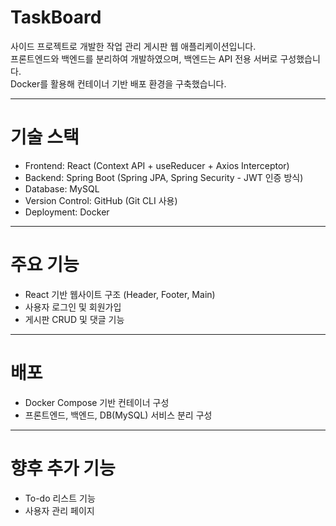 # TaskBoard

사이드 프로젝트로 개발한 작업 관리 게시판 웹 애플리케이션입니다.  
프론트엔드와 백엔드를 분리하여 개발하였으며, 
백엔드는 API 전용 서버로 구성했습니다.<br>
Docker를 활용해 컨테이너 기반 배포 환경을 구축했습니다.

---

# 기술 스택

- Frontend: React (Context API + useReducer + Axios Interceptor)
- Backend: Spring Boot (Spring JPA, Spring Security - JWT 인증 방식)
- Database: MySQL
- Version Control: GitHub (Git CLI 사용)
- Deployment: Docker

---

# 주요 기능

- React 기반 웹사이트 구조 (Header, Footer, Main)
- 사용자 로그인 및 회원가입
- 게시판 CRUD 및 댓글 기능

---

# 배포

- Docker Compose 기반 컨테이너 구성
- 프론트엔드, 백엔드, DB(MySQL) 서비스 분리 구성

---

# 향후 추가 기능

- To-do 리스트 기능
- 사용자 관리 페이지

